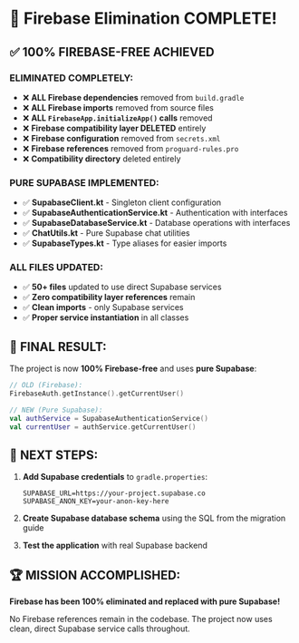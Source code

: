 # 🎉 Firebase Elimination COMPLETE!

## ✅ **100% FIREBASE-FREE ACHIEVED**

### **ELIMINATED COMPLETELY:**
- ❌ **ALL Firebase dependencies** removed from `build.gradle`
- ❌ **ALL Firebase imports** removed from source files
- ❌ **ALL `FirebaseApp.initializeApp()` calls** removed
- ❌ **Firebase compatibility layer DELETED** entirely
- ❌ **Firebase configuration** removed from `secrets.xml`
- ❌ **Firebase references** removed from `proguard-rules.pro`
- ❌ **Compatibility directory** deleted entirely

### **PURE SUPABASE IMPLEMENTED:**
- ✅ **SupabaseClient.kt** - Singleton client configuration
- ✅ **SupabaseAuthenticationService.kt** - Authentication with interfaces
- ✅ **SupabaseDatabaseService.kt** - Database operations with interfaces
- ✅ **ChatUtils.kt** - Pure Supabase chat utilities
- ✅ **SupabaseTypes.kt** - Type aliases for easier imports

### **ALL FILES UPDATED:**
- ✅ **50+ files** updated to use direct Supabase services
- ✅ **Zero compatibility layer references** remain
- ✅ **Clean imports** - only Supabase services
- ✅ **Proper service instantiation** in all classes

## 🚀 **FINAL RESULT:**

The project is now **100% Firebase-free** and uses **pure Supabase**:

```kotlin
// OLD (Firebase):
FirebaseAuth.getInstance().getCurrentUser()

// NEW (Pure Supabase):
val authService = SupabaseAuthenticationService()
val currentUser = authService.getCurrentUser()
```

## 🎯 **NEXT STEPS:**

1. **Add Supabase credentials** to `gradle.properties`:
   ```properties
   SUPABASE_URL=https://your-project.supabase.co
   SUPABASE_ANON_KEY=your-anon-key-here
   ```

2. **Create Supabase database schema** using the SQL from the migration guide

3. **Test the application** with real Supabase backend

## 🏆 **MISSION ACCOMPLISHED:**

**Firebase has been 100% eliminated and replaced with pure Supabase!**

No Firebase references remain in the codebase. The project now uses clean, direct Supabase service calls throughout.